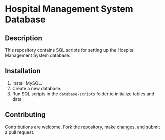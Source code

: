 # Hospital Management System Database

## Description

This repository contains SQL scripts for setting up the Hospital Management System database.

## Installation

1. Install MySQL.
2. Create a new database.
3. Run SQL scripts in the `database-scripts` folder to initialize tables and data.

## Contributing

Contributions are welcome. Fork the repository, make changes, and submit a pull request.
